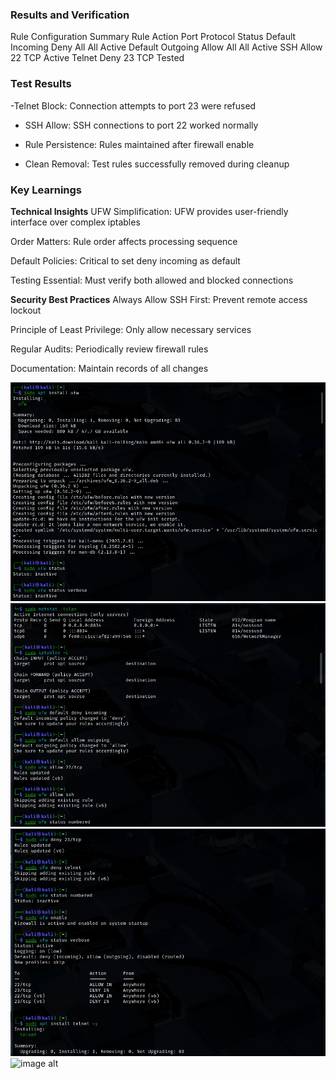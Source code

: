 ### Results and Verification

Rule Configuration Summary
Rule	                Action         	Port          	Protocol	      Status
Default Incoming	    Deny	          All	            All         	  Active
Default Outgoing    	Allow	         All            	All	           Active
SSH	                 Allow	         22	             TCP	           Active
Telnet	              Deny	          23             	TCP 	          Tested

### Test Results

 -Telnet Block: Connection attempts to port 23 were refused

- SSH Allow: SSH connections to port 22 worked normally

- Rule Persistence: Rules maintained after firewall enable

- Clean Removal: Test rules successfully removed during cleanup

### Key Learnings

**Technical Insights**
UFW Simplification: UFW provides user-friendly interface over complex iptables

Order Matters: Rule order affects processing sequence

Default Policies: Critical to set deny incoming as default

Testing Essential: Must verify both allowed and blocked connections

**Security Best Practices**
Always Allow SSH First: Prevent remote access lockout

Principle of Least Privilege: Only allow necessary services

Regular Audits: Periodically review firewall rules

Documentation: Maintain records of all changes

![image alt](https://github.com/devyani-oops/Firewall-Configuration-Task/blob/5d2225df1a6fd9065b6e2c91ba51a4fae3aa3d71/Screenshot%202025-10-25%20105029.png)
![image alt](https://github.com/devyani-oops/Firewall-Configuration-Task/blob/7aede9825ef729372fa39fe235c994b21a460cfe/Screenshot%202025-10-25%20105047.png)
![image alt](https://github.com/devyani-oops/Firewall-Configuration-Task/blob/5cfddf4bbc8fd7d7fbeb5c9115fae3766f65134d/Screenshot%202025-10-25%20105102.png)
![image alt]()
